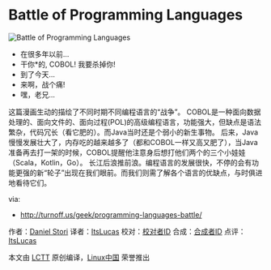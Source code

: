 Battle of Programming Languages
===============

![Battle of Programming Languages](http://turnoff.us/image/en/programming-languages-battle.png)

- 在很多年以前...
- 干你*的, COBOL! 我要杀掉你!
- 到了今天...
- 来啊，战个痛!
- 嘿，老兄...

这篇漫画生动的描绘了不同时期不同编程语言的“战争”。
COBOL是一种面向数据处理的、面向文件的、面向过程(POL)的高级编程语言，功能强大，但缺点是语法繁杂，代码冗长（看它肥的）。而Java当时还是个弱小的新生事物。
后来，Java慢慢发展壮大了，内存吃的越来越多了（都和COBOL一样又高又肥了），当Java准备再去打一架的时候，COBOL提醒他注意身后想打他们两个的三个小娃娃（Scala，Kotlin，Go）。
长江后浪推前浪。编程语言的发展很快，不停的会有功能更强的新“轮子”出现在我们眼前。而我们则需了解各个语言的优缺点，与时俱进地看待它们。

via:
 - http://turnoff.us/geek/programming-languages-battle/

作者：[Daniel Stori][a]
译者：[ItsLucas](https://github.com/ItsLucas)
校对：[校对者ID](https://github.com/校对者ID)
合成：[合成者ID](https://github.com/合成者ID)
点评：[ItsLucas](https://github.com/ItsLucas)

本文由 [LCTT](https://github.com/LCTT/TranslateProject) 原创编译，[Linux中国](https://linux.cn/) 荣誉推出

[a]:http://turnoff.us/about/

